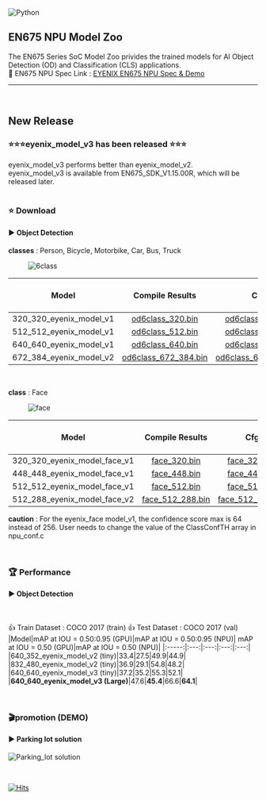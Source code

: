 
<img alt="Python" src ="https://img.shields.io/badge/python-3.8-orange"/>


## EN675 NPU Model Zoo
The EN675 Series SoC Model Zoo privides the trained models for AI Object Detection (OD) and Classification (CLS) applications.  
:rocket: EN675 NPU Spec Link : [EYENIX EN675 NPU Spec & Demo](https://resonant-duke-420.notion.site/EN675-AI-NPU-Solution-d407c17992d8447b9c98ac2bfede8cdb)
***
&#160;
## New Release
### :star::star::star:eyenix_model_v3 has been released :star::star::star:  
eyenix_model_v3 performs better than eyenix_model_v2.  
eyenix_model_v3 is available from EN675_SDK_V1.15.00R, which will be released later.  
&#160;
### :star: Download
#### :arrow_forward: Object Detection
**classes** : Person, Bicycle, Motorbike, Car, Bus, Truck  
<figure>
    <img src="./img/6classes_image.PNG" title="6class">    
</figure>

|Model|Compile Results|Cfg|Total DRAM Size|Inference Speed (Standard)|Inference Speed (Boost)|
|:-----:|:---:|:---:|:---:|:---:|:---:|
|320_320_eyenix_model_v1|[od6class_320.bin](https://github.com/Eyenix/en675_model_zoo/files/9623476/od6class_320.zip)|[od6class_320.cfg](https://github.com/Eyenix/en675_model_zoo/files/12812959/od6class_320.zip)|11MB|26ms|13ms|
|512_512_eyenix_model_v1|[od6class_512.bin](https://github.com/Eyenix/en675_model_zoo/files/9466035/od6class_512.zip)|[od6class_512.cfg](https://github.com/Eyenix/en675_model_zoo/files/12812963/od6class_512.zip)|18MB|37ms|20ms|
|640_640_eyenix_model_v1|[od6class_640.bin](https://github.com/Eyenix/en675_model_zoo/files/9485743/od6class_640.zip)|[od6class_640.cfg](https://github.com/Eyenix/en675_model_zoo/files/12812969/od6class_640.zip)|25MB|54ms|29ms|
|672_384_eyenix_model_v2|[od6class_672_384.bin](https://github.com/Eyenix/en675_model_zoo/files/12459169/od6class_672_384.zip)|[od6class_672_384.cfg](https://github.com/Eyenix/en675_model_zoo/files/12812971/od6class_672_384.zip)|22MB|63ms|28ms|


&#160;

**class** : Face  
<figure>
    <img src="./img/face_image.PNG" title="face">    
</figure>

|Model|Compile Results|Cfg|Total DRAM Size|Inference Speed (Standard)|Inference Speed (Boost)|
|:-----:|:---:|:---:|:---:|:---:|:---:|
|320_320_eyenix_model_face_v1|[face_320.bin](https://github.com/Eyenix/en675_model_zoo/files/9925058/face_320.zip)|[face_320.cfg](https://github.com/Eyenix/en675_model_zoo/files/12813033/face_320.zip)|12MB|22ms|11ms|
|448_448_eyenix_model_face_v1|[face_448.bin](https://github.com/Eyenix/en675_model_zoo/files/9925059/face_448.zip)|[face_448.cfg](https://github.com/Eyenix/en675_model_zoo/files/12813035/face_448.zip)|23MB|50ms|20ms|
|512_512_eyenix_model_face_v1|[face_512.bin](https://github.com/Eyenix/en675_model_zoo/files/9925060/face_512.zip)|[face_512.cfg](https://github.com/Eyenix/en675_model_zoo/files/12813036/face_512.zip)|31MB|68ms|28ms|  
|512_288_eyenix_model_face_v2|[face_512_288.bin](https://github.com/Eyenix/en675_model_zoo/files/12459171/face_512_288.zip)|[face_512_288.cfg](https://github.com/Eyenix/en675_model_zoo/files/12813038/face_512_288.zip)|14MB|38ms|17ms|


**caution** : For the eyenix_face model_v1, the confidence score max is 64 instead of 256. User needs to change the value of the ClassConfTH array in npu_conf.c

&#160;

### :trophy: Performance
#### :arrow_forward: Object Detection
&#160;

:+1: Train Dataset : COCO 2017 (train) 
:+1: Test Dataset : COCO 2017 (val)
|Model|mAP at IOU = 0.50:0.95 (GPU)|mAP at IOU = 0.50:0.95 (NPU)| mAP at IOU = 0.50 (GPU)|mAP at IOU = 0.50 (NPU)|
|:-----:|:---:|:---:|:---:|:---:|
|640_352_eyenix_model_v2 (tiny)|33.4|27.5|49.9|44.9|
|832_480_eyenix_model_v2 (tiny)|36.9|29.1|54.8|48.2|
|640_640_eyenix_model_v3 (tiny)|37.2|35.2|55.3|52.1|
|**640_640_eyenix_model_v3 (Large)**|47.6|**45.4**|66.6|**64.1**|

&#160;

### :clapper:promotion (DEMO)
#### :arrow_forward: Parking lot solution
![Parking_lot solution](https://user-images.githubusercontent.com/66294848/188069884-3441a15f-2a91-477a-b8d1-6337c931c25d.gif)

&#160;


[![Hits](https://hits.seeyoufarm.com/api/count/incr/badge.svg?url=https%3A%2F%2Fgithub.com%2FEyenix%2Fen675_model_zoo&count_bg=%2379C83D&title_bg=%23555555&icon=pytorch.svg&icon_color=%23E7E7E7&title=hits&edge_flat=false)](https://hits.seeyoufarm.com)
